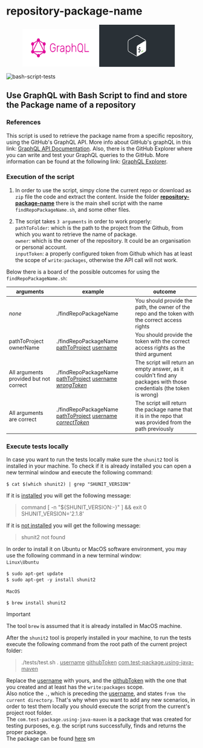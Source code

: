 # repository-package-name
<p align="center">
<img src="images/graphQL_logo.png" alt="image" width="200px" height="100">
<img src="images/shell_script_logo.jpeg" alt="image" width="200px" height="auto"> &nbsp; &nbsp;
</p>

![bash-script-tests](https://github.com/marrinosnis/repository-package-name/actions/workflows/run-tests.yaml/badge.svg)
## Use GraphQL with Bash Script to find and store the Package name of a repository

### References
This script is used to retrieve the package name from a specific repository, using the GitHub's GraphQL API. More info about GitHub's graphQL 
in this link: [GraphQL API Documentation](https://docs.github.com/en/graphql). Also, there is the GitHub Explorer where you can write and test 
your GraphQL queries to the GitHub. More information can be found at the following link: [GraphQL Explorer](https://docs.github.com/en/graphql/overview/explorer).

### Execution of the script

1) In order to use the script, simpy clone the current repo or download as `zip` file the code and extract the content. 
   Inside the folder <ins>**repository-package-name**</ins> there is the main shell script with
   the name `findRepoPackageName.sh`, and some other files.

2) The script takes `3 arguments` in order to work properly:\
 `pathToFolder`: which is the path to the project from the Github, from which you want to retrieve the name of package.\
 `owner`: which is the owner of the repository. It could be an organisation or personal account.\
 `inputToken`: a properly configured token from Github which has at least the scope of `write:packages`, otherwise the API call will not work.

 Below there is a board of the possible outcomes for using the `findRepoPackageName.sh`:

| **arguments**                          | **example**                                                                                   | **outcome**                                                                                                          |
|----------------------------------------|-----------------------------------------------------------------------------------------------|----------------------------------------------------------------------------------------------------------------------|
| *none*                                 | ./findRepoPackageName                                                                         | You should provide the path, the owner of the repo and the token with the correct access rights                      |
| pathToProject ownerName                | ./findRepoPackageName <ins>pathToProject</ins> <ins>username</ins>                            | You should provide the token with the correct access rights as the third argument                                    |
| All arguments provided but not correct | ./findRepoPackageName <ins>pathToProject</ins> <ins>username</ins>  <ins>*wrongToken*</ins>   | The script will return an empty answer, as it couldn't find any packages with those credentials (the token is wrong) |
| All arguments are correct              | ./findRepoPackageName <ins>pathToProject</ins> <ins>username</ins>  <ins>*correctToken*</ins> | The script will return the package name that it is in the repo that was provided from the path previously            | 
    
### Execute tests locally

In case you want to run the tests locally make sure the `shunit2` tool is installed in your machine. To check if it is already installed you can open a new terminal window and execute 
   the following command:
```commandline
$ cat $(which shunit2) | grep "SHUNIT_VERSION"
```
If it is <ins>installed</ins> you will get the following message:
> command [ -n "${SHUNIT_VERSION:-}" ] && exit 0\
 SHUNIT_VERSION='2.1.8'

If it is <ins>not installed</ins> you will get the following message:
> shunit2 not found

In order to install it on Ubuntu or MacOS software environment, you may use the following command in a new terminal window:\
`Linux\Ubuntu`
```
$ sudo apt-get update
$ sudo apt-get -y install shunit2
```

`MacOS`

```
$ brew install shunit2
```
> [!IMPORTANT]  
> The tool `brew` is assumed that it is already installed in MacOS machine.

After the `shunit2` tool is properly installed in your machine, to run the tests execute the following command from the 
root path of the current project folder:
>./tests/test.sh . <ins>username</ins> <ins>githubToken</ins> <ins>com.test-package.using-java-maven</ins>

Replace the <ins>username</ins> with yours, and the <ins>githubToken</ins> with the one that you created and at least
has the `write:packages` scope.\
Also notice the `.`, which is preceding the <ins>username</ins>, and states `from the current directory`. That's why when you want
to add any new scenarios, in order to test them locally you should execute the script from the current's project root folder.\
The `com.test-package.using-java-maven` is a package that was created for testing purposes, e.g. the script runs
successfully, finds and returns the proper package.\
The package can be found [here](https://github.com/marrinosnis/repository-package-name/packages/2046596)
sm